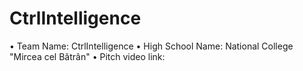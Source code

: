 # CtrlIntelligence

 • Team Name: CtrlIntelligence
 • High School Name: National College "Mircea cel Bătrân"
 • Pitch video link:
